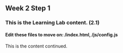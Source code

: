 ## Week 2 Step 1

### This is the Learning Lab content. (2.1)

#### Edit these files to move on: /index.html, /js/config.js

This is the content continued.
